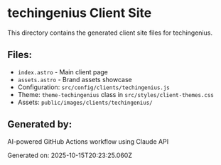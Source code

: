 # techingenius Client Site

This directory contains the generated client site files for techingenius.

## Files:
- `index.astro` - Main client page
- `assets.astro` - Brand assets showcase
- Configuration: `src/config/clients/techingenius.js`
- Theme: `theme-techingenius` class in `src/styles/client-themes.css`
- Assets: `public/images/clients/techingenius/`

## Generated by:
AI-powered GitHub Actions workflow using Claude API

Generated on: 2025-10-15T20:23:25.060Z
